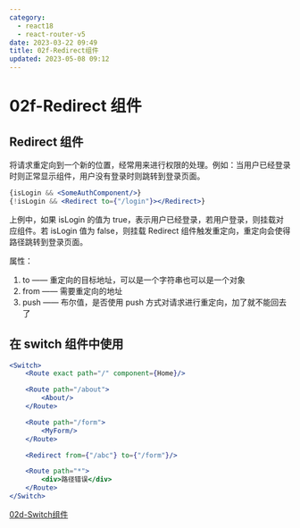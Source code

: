 ```yaml
---
category: 
  - react18
  - react-router-v5
date: 2023-03-22 09:49
title: 02f-Redirect组件
updated: 2023-05-08 09:12
---
```


# 02f-Redirect 组件

## Redirect 组件

将请求重定向到一个新的位置，经常用来进行权限的处理。例如：当用户已经登录时则正常显示组件，用户没有登录时则跳转到登录页面。

```jsx
{isLogin && <SomeAuthComponent/>}
{!isLogin && <Redirect to={"/login"}></Redirect>}
```

上例中，如果 isLogin 的值为 true，表示用户已经登录，若用户登录，则挂载对应组件。若 isLogin 值为 false，则挂载 Redirect 组件触发重定向，重定向会使得路径跳转到登录页面。

属性：

1.  to —— 重定向的目标地址，可以是一个字符串也可以是一个对象
2.  from —— 需要重定向的地址
3.  push —— 布尔值，是否使用 push 方式对请求进行重定向，加了就不能回去了

## 在 switch 组件中使用

```jsx
<Switch>
    <Route exact path="/" component={Home}/>

    <Route path="/about">
        <About/>
    </Route>

    <Route path="/form">
        <MyForm/>
    </Route>

    <Redirect from={"/abc"} to={"/form"}/>

    <Route path="*">
        <div>路径错误</div>
    </Route>
</Switch>
```

[02d-Switch组件](02d-Switch组件.md)